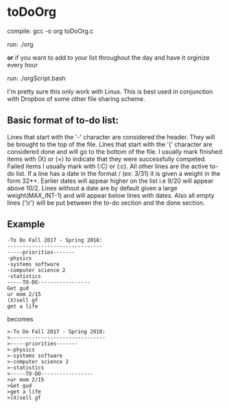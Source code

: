 # toDoOrg

compile: gcc -o org toDoOrg.c

run: ./org <my todo list name> 

**or** if you want to add to your list throughout the day and have it orginize every hour

run: ./orgScript.bash 

I'm pretty sure this only work with Linux. This is best used in conjunction with Dropbox of some other file sharing scheme. 

## Basic format of to-do list:

Lines that start with the  '-' character are considered the header. They will be brought to the top of the file. Lines that start with the '(' character are considered done and will go to the bottom of the file. I usually mark finished items with (X) or (×) to indicate that they were successfully competed. Failed items I usually mark with (:C) or (:c). All other lines are the active to-do list. If a line has a date in the format <month>/<day> (ex: 3/31) it is given a weight in the form 32*<month>+<day>. Earlier dates will appear higher on the list i.e 9/20 will appear above 10/2. Lines without a date are by default given a large weight(MAX_INT-1) and will appear below lines with dates. Also all empty lines ('\r') will be put between the to-do section and the done section.

## Example
```
-To Do Fall 2017 - Spring 2018:
-------------------------------
-----priorities-------
-physics 
-systems software 
-computer science 2
-statistics
-----TO-DO-----------------
Get gud
ur mom 2/15
(X)sell gf
get a life
```

becomes

```
>-To Do Fall 2017 - Spring 2018:
>-------------------------------
>-----priorities-------
>-physics 
>-systems software 
>-computer science 2
>-statistics
>-----TO-DO-----------------
>ur mom 2/15
>Get gud
>get a life
>(X)sell gf
```
    

